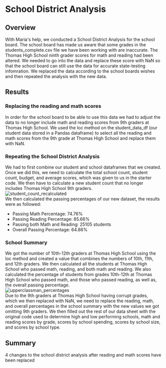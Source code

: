 # School District Analysis
## Overview  
With Maria's help, we conducted a School District Analysis for the school board. The school board has made us aware that some grades in the students_complete.csv file we have been working with are inaccurate. The Thomas High School ninth grader scores for math and reading had been altered. We needed to go into the data and replace these score with NaN so that the school board can still use the data for accurate state-testing infomration. We replaced the data according to the school boards wishes and then repeated the analysis with the new data.  
## Results  
### Replacing the reading and math scores  
In order for the school board to be able to use this data we had to adjust the data to no longer include math and reading scores from 9th graders at Thomas High School. We used the loc method on the student_data_df (our student data stored in a Pandas dataframe) to select all the reading and math scores from the 9th grade at Thomas High School and replace them with NaN.  
### Repeating the School District Analysis  
We had to first combine our student and school dataframes that we created. Once we did this, we need to calculate the total school count, student count, budget, and average scores, which was given to us in the starter code. We then have to calculate a new student count that no longer includes Thomas High School 9th graders.  
![student_count_recalculated](https://user-images.githubusercontent.com/96501958/151723809-b106b4a6-de41-4773-b163-44053a84ad5f.png)  
We then calculated the passing percentages of our new dataset, the results were as followed:  
* Passing Math Percentage: 74.76%
* Passing Reading Percentage: 85.66%
* Passing both Math and Reading: 25105 students
* Overall Passing Percentage: 64.86%  
### School Summary  
We got the number of 10th-12th graders at Thomas High School using the loc method and created a value that combines the numbers of 10th, 11th, and 12th graders. We then calculated all the students at Thomas High School who passed math, reading, and both math and reading. We also calculated the percentage of students from grades 10th-12th at Thomas High School who passed math, and those who passed reading, as well as, the overall passing percentage.  
![upperclassman_percentages](https://user-images.githubusercontent.com/96501958/151723928-19e8fa86-a5f7-41df-9bec-70cf15b0892b.png)  
Due to the 9th graders at Thomas High School having corrupt grades, which we then replaced with NaN, we need to replace the reading, math, and overall percentages in the school summary with the new values we got omitting 9th graders.  We then filled out the rest of our data sheet with the original code used to determine high and low performing schools, math and reading scores by grade, scores by school spending, scores by school size, and scores by school type. 
## Summary  
4 changes to the school district analysis after reading and math scores have been replaced
